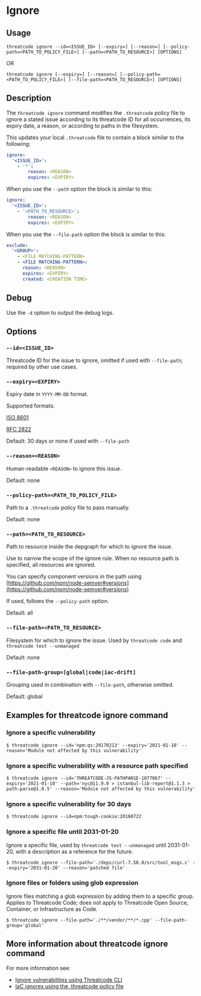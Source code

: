 # Ignore

## Usage

`threatcode ignore --id=<ISSUE_ID> [--expiry=] [--reason=] [--policy-path=<PATH_TO_POLICY_FILE>] [--path=<PATH_TO_RESOURCE>] [OPTIONS]`

OR

`threatcode ignore [--expiry=] [--reason=] [--policy-path=<PATH_TO_POLICY_FILE>] [--file-path=<PATH_TO_RESOURCE>] [OPTIONS]`

## Description

The `threatcode ignore` command modifies the `.threatcode` policy file to ignore a stated issue according to its threatcode ID for all occurrences, its expiry date, a reason, or according to paths in the filesystem.

This updates your local `.threatcode` file to contain a block similar to the following:

```yaml
ignore:
  '<ISSUE_ID>':
    - '*':
        reason: <REASON>
        expires: <EXPIRY>
```

When you use the `--path` option the block is similar to this:

```yaml
ignore:
  '<ISSUE_ID>':
    - '<PATH_TO_RESOURCE>':
        reason: <REASON>
        expires: <EXPIRY>
```

When you use the `--file-path` option the block is similar to this:

```yaml
exclude:
  '<GROUP>':
    - <FILE MATCHING-PATTERN>
    - <FILE MATCHING-PATTERN>:
      reason: <REASON>
      expires: <EXPIRY>
      created: <CREATION TIME>
```

## Debug

Use the `-d` option to output the debug logs.

## Options

### `--id=<ISSUE_ID>`

Threatcode ID for the issue to ignore, omitted if used with `--file-path`; required by other use cases.

### `--expiry=<EXPIRY>`

Expiry date in `YYYY-MM-DD` format.

Supported formats:

[ISO 8601](https://www.iso.org/iso-8601-date-and-time-format.html)

[RFC 2822](https://tools.ietf.org/html/rfc2822)

Default: 30 days or none if used with `--file-path`

### `--reason=<REASON>`

Human-readable `<REASON>` to ignore this issue.

Default: none

### `--policy-path=<PATH_TO_POLICY_FILE>`

Path to a `.threatcode` policy file to pass manually.

Default: none

### `--path=<PATH_TO_RESOURCE>`

Path to resource inside the depgraph for which to ignore the issue.

Use to narrow the scope of the ignore rule. When no resource path is specified, all resources are ignored.

You can specify component versions in the path using [https://github.com/npm/node-semver#versions](https://github.com/npm/node-semver#versions)

If used, follows the `--policy-path` option.

Default: all

### `--file-path=<PATH_TO_RESOURCE>`

Filesystem for which to ignore the issue. Used by `threatcode code` and `threatcode test --unmanaged`

Default: none

### `--file-path-group=[global|code|iac-drift]`

Grouping used in combination with `--file-path`, otherwise omitted.

Default: global

## Examples for threatcode ignore command

### Ignore a specific vulnerability

```
$ threatcode ignore --id='npm:qs:20170213' --expiry='2021-01-10' --reason='Module not affected by this vulnerability'
```

### Ignore a specific vulnerability with a resource path specified

```
$ threatcode ignore --id='THREATCODE-JS-PATHPARSE-1077067' --expiry='2021-01-10' --path='nyc@11.9.0 > istanbul-lib-report@1.1.3 > path-parse@1.0.5' --reason='Module not affected by this vulnerability'
```

### Ignore a specific vulnerability for 30 days

```
$ threatcode ignore --id=npm:tough-cookie:20160722
```

### Ignore a specific file until 2031-01-20

Ignore a specific file, used by `threatcode test --unmanaged` until 2031-01-20, with a description as a reference for the future.

```
$ threatcode ignore --file-path='./deps/curl-7.58.0/src/tool_msgs.c' --expiry='2031-01-20' --reason='patched file'
```

### Ignore files or folders using glob expression

Ignore files matching a glob expression by adding them to a specific group. Applies to Threatcode Code; does not apply to Threatcode Open Source, Container, or Infrastructure as Code.

```
$ threatcode ignore --file-path='./**/vendor/**/*.cpp' --file-path-group='global'
```

## More information about threatcode ignore command

For more information see:

- [Ignore vulnerabilities using Threatcode CLI](https://docs.threatcode.github.io/threatcode-cli/test-for-vulnerabilities/ignore-vulnerabilities-using-threatcode-cli)
- [IaC ignores using the .threatcode policy file](https://docs.threatcode.github.io/products/threatcode-infrastructure-as-code/threatcode-cli-for-infrastructure-as-code/iac-ignores-using-the-.threatcode-policy-file)
